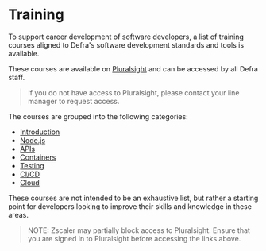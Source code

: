 # Training

To support career development of software developers, a list of training courses aligned to Defra's software development standards and tools is available.

These courses are available on [Pluralsight](https://app.pluralsight.com/) and can be accessed by all Defra staff. 

> If you do not have access to Pluralsight, please contact your line manager to request access.

The courses are grouped into the following categories:

- [Introduction](https://app.pluralsight.com/channels/details/32a9d92a-f41f-445d-b73f-2bec80916f36)
- [Node.js](https://app.pluralsight.com/channels/details/2ddc09c3-b84d-44bd-a50b-ef798778329f)
- [APIs](https://app.pluralsight.com/channels/details/95b6450e-e532-45cb-91db-f6dfb711da10)
- [Containers](https://app.pluralsight.com/channels/details/b3616b9f-bc80-419a-bf97-dd0e7f758729)
- [Testing](https://app.pluralsight.com/channels/details/f883ef9c-da67-4397-828d-f7ba46727d3e)
- [CI/CD](https://app.pluralsight.com/channels/details/10c7146b-4fa4-4669-872a-bb1784eefa04)
- [Cloud](https://app.pluralsight.com/channels/details/752a25e0-eec4-431e-9b8e-338577006333)

These courses are not intended to be an exhaustive list, but rather a starting point for developers looking to improve their skills and knowledge in these areas.

> NOTE: Zscaler may partially block access to Pluralsight.  Ensure that you are signed in to Pluralsight before accessing the links above.
